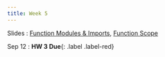 ```yaml
---
title: Week 5
---
```


Slides
: [Function Modules & Imports](https://docs.google.com/presentation/d/1SP8TWpaVkB4rYy4v1oWQpsAK8h1NA5-Q50lKCTK8VG0/edit?usp=sharing), [Function Scope](https://docs.google.com/presentation/d/1Hi_CGYaU0pkGtC0MrBVajlJexeub_lQJDSr1xQp2CFQ/edit?usp=sharing)


Sep 12
: **HW 3 Due**{: .label .label-red}

<!---Sep 13
: **HW 4 Released**{: .label .label-blue}[HW4: More Functions](https://edstem.org/us/courses/60701/lessons/116273/slides/644782)--->

